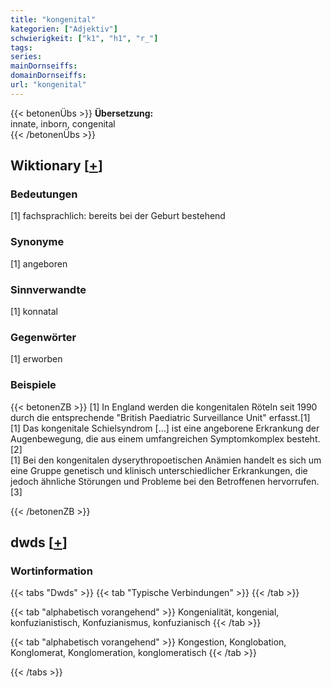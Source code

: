 ```yaml
---
title: "kongenital"
kategorien: ["Adjektiv"]
schwierigkeit: ["k1", "h1", "r_"]
tags:
series:
mainDornseiffs:
domainDornseiffs:
url: "kongenital"
---
```


{{< betonenÜbs >}}
**Übersetzung:**  
innate, inborn, congenital  
{{< /betonenÜbs >}}

## Wiktionary [[+](https://de.wiktionary.org/wiki/kongenital)]

### Bedeutungen
[1] fachsprachlich: bereits bei der Geburt bestehend  

### Synonyme
[1] angeboren  

### Sinnverwandte
[1] konnatal  

### Gegenwörter
[1] erworben  

### Beispiele
{{< betonenZB >}}
[1] In England werden die kongenitalen Röteln seit 1990 durch die entsprechende "British Paediatric Surveillance Unit" erfasst.[1]  
[1] Das kongenitale Schielsyndrom […] ist eine angeborene Erkrankung der Augenbewegung, die aus einem umfangreichen Symptomkomplex besteht.[2]  
[1] Bei den kongenitalen dyserythropoetischen Anämien handelt es sich um eine Gruppe genetisch und klinisch unterschiedlicher Erkrankungen, die jedoch ähnliche Störungen und Probleme bei den Betroffenen hervorrufen.[3]  

{{< /betonenZB >}}


## dwds [[+](https://www.dwds.de/wb/kongenital)]

### Wortinformation
{{< tabs "Dwds" >}}
{{< tab "Typische Verbindungen" >}}
{{< /tab >}}

{{< tab "alphabetisch vorangehend" >}}
Kongenialität, kongenial, konfuzianistisch, Konfuzianismus, konfuzianisch
{{< /tab >}}

{{< tab "alphabetisch vorangehend" >}}
Kongestion, Konglobation, Konglomerat, Konglomeration, konglomeratisch
{{< /tab >}}

{{< /tabs >}}

